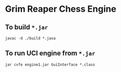 # Grim Reaper Chess Engine

## To build `*.jar`

```shell script
javac -d ./build *.java
```

## To run UCI engine from `*.jar`

```shell script
jar cvfe engine1.jar GuiInterface *.class
```
